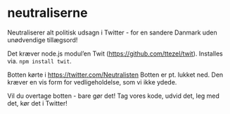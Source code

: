 neutraliserne
=============

Neutraliserer alt politisk udsagn i Twitter - for en sandere Danmark uden unødvendige tillægsord!

Det kræver node.js modul’en Twit (https://github.com/ttezel/twit). Installes via. `npm install twit`.

Botten kørte i https://twitter.com/Neutralisten
Botten er pt. lukket ned. Den kræver en vis form for vedligeholdelse, som vi ikke ydede.

Vil du overtage botten - bare gør det! Tag vores kode, udvid det, leg med det, kør det i Twitter!